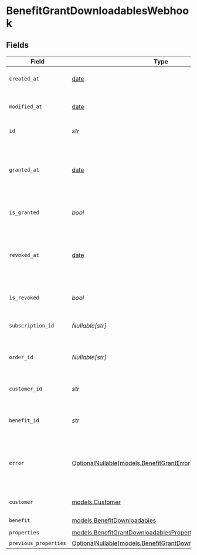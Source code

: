 # BenefitGrantDownloadablesWebhook


## Fields

| Field                                                                                                            | Type                                                                                                             | Required                                                                                                         | Description                                                                                                      |
| ---------------------------------------------------------------------------------------------------------------- | ---------------------------------------------------------------------------------------------------------------- | ---------------------------------------------------------------------------------------------------------------- | ---------------------------------------------------------------------------------------------------------------- |
| `created_at`                                                                                                     | [date](https://docs.python.org/3/library/datetime.html#date-objects)                                             | :heavy_check_mark:                                                                                               | Creation timestamp of the object.                                                                                |
| `modified_at`                                                                                                    | [date](https://docs.python.org/3/library/datetime.html#date-objects)                                             | :heavy_check_mark:                                                                                               | Last modification timestamp of the object.                                                                       |
| `id`                                                                                                             | *str*                                                                                                            | :heavy_check_mark:                                                                                               | The ID of the grant.                                                                                             |
| `granted_at`                                                                                                     | [date](https://docs.python.org/3/library/datetime.html#date-objects)                                             | :heavy_minus_sign:                                                                                               | The timestamp when the benefit was granted. If `None`, the benefit is not granted.                               |
| `is_granted`                                                                                                     | *bool*                                                                                                           | :heavy_check_mark:                                                                                               | Whether the benefit is granted.                                                                                  |
| `revoked_at`                                                                                                     | [date](https://docs.python.org/3/library/datetime.html#date-objects)                                             | :heavy_minus_sign:                                                                                               | The timestamp when the benefit was revoked. If `None`, the benefit is not revoked.                               |
| `is_revoked`                                                                                                     | *bool*                                                                                                           | :heavy_check_mark:                                                                                               | Whether the benefit is revoked.                                                                                  |
| `subscription_id`                                                                                                | *Nullable[str]*                                                                                                  | :heavy_check_mark:                                                                                               | The ID of the subscription that granted this benefit.                                                            |
| `order_id`                                                                                                       | *Nullable[str]*                                                                                                  | :heavy_check_mark:                                                                                               | The ID of the order that granted this benefit.                                                                   |
| `customer_id`                                                                                                    | *str*                                                                                                            | :heavy_check_mark:                                                                                               | The ID of the customer concerned by this grant.                                                                  |
| `benefit_id`                                                                                                     | *str*                                                                                                            | :heavy_check_mark:                                                                                               | The ID of the benefit concerned by this grant.                                                                   |
| `error`                                                                                                          | [OptionalNullable[models.BenefitGrantError]](../models/benefitgranterror.md)                                     | :heavy_minus_sign:                                                                                               | The error information if the benefit grant failed with an unrecoverable error.                                   |
| `customer`                                                                                                       | [models.Customer](../models/customer.md)                                                                         | :heavy_check_mark:                                                                                               | A customer in an organization.                                                                                   |
| `benefit`                                                                                                        | [models.BenefitDownloadables](../models/benefitdownloadables.md)                                                 | :heavy_check_mark:                                                                                               | N/A                                                                                                              |
| `properties`                                                                                                     | [models.BenefitGrantDownloadablesProperties](../models/benefitgrantdownloadablesproperties.md)                   | :heavy_check_mark:                                                                                               | N/A                                                                                                              |
| `previous_properties`                                                                                            | [OptionalNullable[models.BenefitGrantDownloadablesProperties]](../models/benefitgrantdownloadablesproperties.md) | :heavy_minus_sign:                                                                                               | N/A                                                                                                              |
